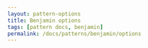 ```yaml
---
layout: pattern-options
title: Benjamin options
tags: [pattern docs, benjamin]
permalink: /docs/patterns/benjamin/options
---
```

